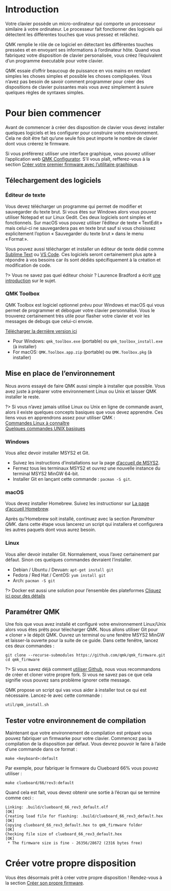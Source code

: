 # Introduction

Votre clavier possède un micro-ordinateur qui comporte un processeur similaire à votre ordinateur. Le processeur fait fonctionner des logiciels qui détectent les différentes touches que vous pressez et relâchez.

QMK remplie le rôle de ce logiciel en détectant les différentes touches pressées et en envoyant ses informations à l’ordinateur hôte.
Quand vous fabriquez votre disposition de clavier personalisée, vous créez l’équivalent d’un programme éxecutable pour votre clavier.

QMK essaie d’offrir beaucoup de puissance en vos mains en rendant simples les choses simples et possible les choses compliquées. Vous n’avez pas besoin de savoir comment programmer pour créer des dispositions de clavier puissantes mais vous avez simplement à suivre quelques règles de syntaxes simples.

# Pour bien commencer

Avant de commencer à créer des disposition de clavier vous devez installer quelques logiciels et les configurer pour construire votre environnement.
Cela ne doit être fait qu’une seule fois peut importe le nombre de clavier dont vous créerez le firmware.

Si vous préférerez utiliser une interface graphique, vous pouvez utiliser l’application web [QMK Configurator](https://config.qmk.fm).
S’il vous plaît, refferez-vous à la section [Créer votre premier firmware avec l’utilitaire graphique](newbs_building_firmware_configurator.md).


## Télechargement des logiciels

### Éditeur de texte

Vous devez télécharger un programme qui permet de modifier et sauvegarder du texte brut. Si vous êtes sur Windows alors vous pouvez utiliser Notepad et sur Linux Gedit. Ces deux logiciels sont simples et fonctionnels. Sur macOS vous pouvez utiliser l’éditeur de texte « TextEdit » mais celui-ci ne sauvegardera pas en texte brut sauf si vous choisissez explicitement l’option « Sauvegarder du texte brut » dans le menu « Format ».

Vous pouvez aussi télécharger et installer un éditeur de texte dédié comme [Sublime Text](https://www.sublimetext.com/) ou [VS Code](https://code.visualstudio.com/). Ces logiciels seront certainement plus apte à répondre à vos besoins car ils sont dédiés spécifiquement à la création et modification de code.

?> Vous ne savez pas quel éditeur choisir ? Laurence Bradford a écrit [une introduction](https://learntocodewith.me/programming/basics/text-editors/) sur le sujet.

### QMK Toolbox

QMK Toolbox est logiciel optionnel prévu pour Windows et macOS qui vous permet de programmer et déboguer votre clavier personnalisé. Vous le trouverez certainement très utile pour flasher votre clavier et voir les messages de debugs que celui-ci envoie.

[Télécharger la dernière version ici](https://github.com/qmk/qmk_toolbox/releases/latest)

* Pour Windows: `qmk_toolbox.exe` (portable) ou `qmk_toolbox_install.exe` (à installer)
* For macOS: `QMK.Toolbox.app.zip` (portable) ou `QMK.Toolbox.pkg` (à installer)

## Mise en place de l’environnement

Nous avons essayé de faire QMK aussi simple à installer que possible. Vous avez juste à préparer votre environnement Linux ou Unix et laisser QMK installer le reste.

?> Si vous n’avez jamais utilisé Linux ou Unix en ligne de commande avant, alors il existe quelques concepts basiques que vous devez apprendre. Ces liens vous en apprendrons assez pour utiliser QMK :<br>
[Commandes Linux à connaître](https://www.guru99.com/must-know-linux-commands.html)<br>
[Quelques commandes UNIX basiques](https://www.tjhsst.edu/~dhyatt/superap/unixcmd.html)

### Windows

Vous allez devoir installer MSYS2 et Git.

* Suivez les instructions d’installations sur la page [d’accueil de MSYS2](http://www.msys2.org).
* Fermez tous les terminaux MSYS2 et ouvrez une nouvelle instance du terminal MSYS2 MinGW 64-bit.
* Installer Git en lançant cette commande : `pacman -S git`.

### macOS

Vous devez installer Homebrew. Suivez les instructionsr sur [La page d’accueil Homebrew](https://brew.sh).

Après qu’Homebrew soit installé, continuez avec la section _Paramétrer QMK_. dans cette étape vous lancerez un script qui installera et configurera les autres paquets dont vous aurez besoin.

### Linux

Vous aller devoir installer Git. Normalement, vous l’avez certainement par défaut. Sinon ces quelques commandes devraient l’installer.

* Debian / Ubuntu / Devuan: `apt-get install git`
* Fedora / Red Hat / CentOS: `yum install git`
* Arch: `pacman -S git`

?> Docker est aussi une solution pour l’ensemble des plateformes [Cliquez ici pour des détails](getting_started_build_tools.md#docker)

## Paramétrer QMK

Une fois que vous avez installé et configuré votre environnement Linux/Unix alors vous êtes prêts pour télecharger QMK. Nous allons utiliser Git pour « cloner » le dépôt QMK. Ouvrez un terminal ou une fenêtre MSYS2 MinGW et laisser-la ouverte pour la suite de ce guide. Dans cette fenêtre, lancez ces deux commandes :

```shell
git clone --recurse-submodules https://github.com/qmk/qmk_firmware.git
cd qmk_firmware
```

?> Si vous savez déjà comment [utiliser Github](getting_started_github.md), nous vous recommandons de créer et cloner votre propre fork. Si vous ne savez pas ce que cela signifie vous pouvez sans problème ignorer cette message.

QMK propose un script qui vas vous aider à installer tout ce qui est nécessaire. Lancez-le avec cette commande :

    util/qmk_install.sh

## Tester votre environnement de compilation

Maintenant que votre environnement de compilation est préparé vous pouvez fabriquer un firmwarke pour votre clavier. Commencez pas la compilation de la disposition par défaut. Vous devrez pouvoir le faire à l’aide d’une commande dans ce format :

    make <keyboard>:default

Par exemple, pour fabriquer le firmware du Clueboard 66% vous pouvez utiliser :

    make clueboard/66/rev3:default

Quand cela est fait, vous devez obtenir une sortie à l’écran qui se termine comme ceci :

```
Linking: .build/clueboard_66_rev3_default.elf                                                       [OK]
Creating load file for flashing: .build/clueboard_66_rev3_default.hex                               [OK]
Copying clueboard_66_rev3_default.hex to qmk_firmware folder                                        [OK]
Checking file size of clueboard_66_rev3_default.hex                                                 [OK]
 * The firmware size is fine - 26356/28672 (2316 bytes free)
```

# Créer votre propre disposition

Vous êtes désormais prêt à créer votre propre disposition ! Rendez-vous à la section [Créer son propre firmware](newbs_building_firmware.md).
